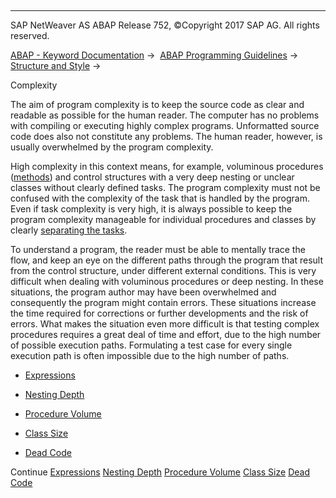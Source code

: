   

* * *

SAP NetWeaver AS ABAP Release 752, ©Copyright 2017 SAP AG. All rights reserved.

[ABAP - Keyword Documentation](javascript:call_link\('abenabap.htm'\)) →  [ABAP Programming Guidelines](javascript:call_link\('abenabap_pgl.htm'\)) →  [Structure and Style](javascript:call_link\('abenstructure_style_guidl.htm'\)) → 

Complexity

The aim of program complexity is to keep the source code as clear and readable as possible for the human reader. The computer has no problems with compiling or executing highly complex programs. Unformatted source code does also not constitute any problems. The human reader, however, is usually overwhelmed by the program complexity.

High complexity in this context means, for example, voluminous procedures ([methods](javascript:call_link\('abenfunct_module_subroutine_guidl.htm'\) "Guideline")) and control structures with a very deep nesting or unclear classes without clearly defined tasks. The program complexity must not be confused with the complexity of the task that is handled by the program. Even if task complexity is very high, it is always possible to keep the program complexity manageable for individual procedures and classes by clearly [separating the tasks](javascript:call_link\('abenseperation_concerns_guidl.htm'\) "Guideline").

To understand a program, the reader must be able to mentally trace the flow, and keep an eye on the different paths through the program that result from the control structure, under different external conditions. This is very difficult when dealing with voluminous procedures or deep nesting. In these situations, the program author may have been overwhelmed and consequently the program might contain errors. These situations increase the time required for corrections or further developments and the risk of errors. What makes the situation even more difficult is that testing complex procedures requires a great deal of time and effort, due to the high number of possible execution paths. Formulating a test case for every single execution path is often impossible due to the high number of paths.

-   [Expressions](javascript:call_link\('abenexpression_guidl.htm'\) "Guideline")

-   [Nesting Depth](javascript:call_link\('abennesting_depth_guidl.htm'\) "Guideline")

-   [Procedure Volume](javascript:call_link\('abenproc_volume_guidl.htm'\) "Guideline")

-   [Class Size](javascript:call_link\('abenclass_size_guidl.htm'\) "Guideline")

-   [Dead Code](javascript:call_link\('abendead_code_guidl.htm'\) "Guideline")

Continue
[Expressions](javascript:call_link\('abenexpression_guidl.htm'\))
[Nesting Depth](javascript:call_link\('abennesting_depth_guidl.htm'\))
[Procedure Volume](javascript:call_link\('abenproc_volume_guidl.htm'\))
[Class Size](javascript:call_link\('abenclass_size_guidl.htm'\))
[Dead Code](javascript:call_link\('abendead_code_guidl.htm'\))
